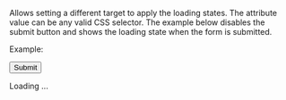 Allows setting a different target to apply the loading states. The attribute value can be any valid CSS selector. The example below disables the submit button and shows the loading state when the form is submitted.

Example:

<form hx-post="/save"
  data-loading-target="#loading"
  data-loading-class-remove="hidden">

  <button type="submit" data-loading-disable>Submit</button>

</form>

<div id="loading" class="hidden">Loading ...</div>

